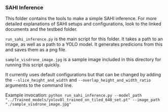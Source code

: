### SAHI Inference
This folder contains the tools to make a simple SAHI inference. For more detailed explanations of SAHI setups and configurations, look to the linked documents and the testbed folder.

`run_sahi_inference.py` is the main script for this folder. It takes a path to an image, as well as a path to a YOLO model. It generates predicions from this and saves them as a png file.

`sample_visdrone_image.jpg` is a sample image included in this directory for running this script quickly.

It currently uses default configurations but that can be changed by adding the `--slice_height_and_width` and `--overlap_height_and_width_ratio` arguments to the command line.

Example invocation:
`python run_sahi_inference.py --model_path "../Trained_models/yolov8l_trained_on_tiled_640_set.pt" --image_path "./sample_visdrone_image.jpg"`